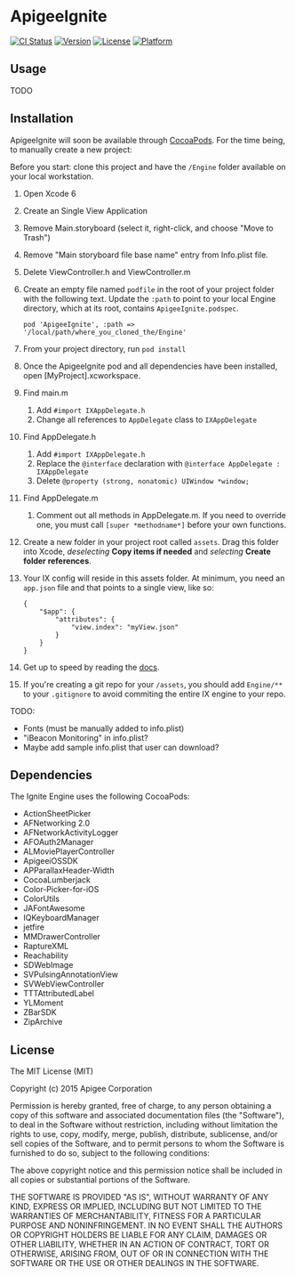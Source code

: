 # ApigeeIgnite

[![CI Status](http://img.shields.io/travis/brandon/ApigeeIgnite.svg?style=flat)](https://travis-ci.org/brandon/ApigeeIgnite)
[![Version](https://img.shields.io/cocoapods/v/ApigeeIgnite.svg?style=flat)](http://cocoapods.org/pods/ApigeeIgnite)
[![License](https://img.shields.io/cocoapods/l/ApigeeIgnite.svg?style=flat)](http://cocoapods.org/pods/ApigeeIgnite)
[![Platform](https://img.shields.io/cocoapods/p/ApigeeIgnite.svg?style=flat)](http://cocoapods.org/pods/ApigeeIgnite)

## Usage

TODO

## Installation

ApigeeIgnite will soon be available through [CocoaPods](http://cocoapods.org). For the time being, to manually create a new project:

Before you start: clone this project and have the `/Engine` folder available on your local workstation.

1. Open Xcode 6

2. Create an Single View Application

3. Remove Main.storyboard  (select it, right-click, and choose "Move to Trash")

4. Remove "Main storyboard file base name" entry from Info.plist file.

5. Delete ViewController.h and ViewController.m

6. Create an empty file named `podfile` in the root of your project folder with the following text. Update the `:path` to point to your local Engine directory, which at its root, contains `ApigeeIgnite.podspec`.
    ```
    pod 'ApigeeIgnite', :path => '/local/path/where_you_cloned_the/Engine'
    ```

7. From your project directory, run `pod install`

8. Once the ApigeeIgnite pod and all dependencies have been installed, open [MyProject].xcworkspace.

9. Find main.m

    1. Add `#import IXAppDelegate.h`
    2. Change all references to `AppDelegate` class to `IXAppDelegate`

10. Find AppDelegate.h 
	
	1. Add `#import IXAppDelegate.h`
	2. Replace the `@interface` declaration with `@interface AppDelegate : IXAppDelegate`
	3. Delete `@property (strong, nonatomic) UIWindow *window;`

11. Find AppDelegate.m

	1. Comment out all methods in AppDelegate.m. If you need to override one, you must call `[super *methodname*]` before your own functions.

12. Create a new folder in your project root called `assets`. Drag this folder into Xcode, *deselecting* **Copy items if needed** and *selecting* **Create folder references**.

13. Your IX config will reside in this assets folder. At minimum, you need an `app.json` file and that points to a single view, like so:

	```
	{
	    "$app": {
	        "attributes": {
	            "view.index": "myView.json"
	        }
	    }
	}
	```

14. Get up to speed by reading the [docs](https://ignite.apigee.com).

15. If you're creating a git repo for your `/assets`, you should add `Engine/**` to your `.gitignore` to avoid commiting the entire IX engine to your repo.

TODO:

- Fonts (must be manually added to info.plist)
- "iBeacon Monitoring" in info.plist?
- Maybe add sample info.plist that user can download?

## Dependencies

The Ignite Engine uses the following CocoaPods:

- ActionSheetPicker
- AFNetworking 2.0
- AFNetworkActivityLogger
- AFOAuth2Manager
- ALMoviePlayerController
- ApigeeiOSSDK
- APParallaxHeader-Width
- CocoaLumberjack
- Color-Picker-for-iOS
- ColorUtils
- JAFontAwesome
- IQKeyboardManager
- jetfire
- MMDrawerController
- RaptureXML
- Reachability
- SDWebImage
- SVPulsingAnnotationView
- SVWebViewController
- TTTAttributedLabel
- YLMoment
- ZBarSDK
- ZipArchive

## License

 The MIT License (MIT)

 Copyright (c) 2015 Apigee Corporation

 Permission is hereby granted, free of charge, to any person obtaining a copy
 of this software and associated documentation files (the "Software"), to deal
 in the Software without restriction, including without limitation the rights
 to use, copy, modify, merge, publish, distribute, sublicense, and/or sell
 copies of the Software, and to permit persons to whom the Software is
 furnished to do so, subject to the following conditions:

 The above copyright notice and this permission notice shall be included in
 all copies or substantial portions of the Software.

 THE SOFTWARE IS PROVIDED "AS IS", WITHOUT WARRANTY OF ANY KIND, EXPRESS OR
 IMPLIED, INCLUDING BUT NOT LIMITED TO THE WARRANTIES OF MERCHANTABILITY,
 FITNESS FOR A PARTICULAR PURPOSE AND NONINFRINGEMENT. IN NO EVENT SHALL THE
 AUTHORS OR COPYRIGHT HOLDERS BE LIABLE FOR ANY CLAIM, DAMAGES OR OTHER
 LIABILITY, WHETHER IN AN ACTION OF CONTRACT, TORT OR OTHERWISE, ARISING FROM,
 OUT OF OR IN CONNECTION WITH THE SOFTWARE OR THE USE OR OTHER DEALINGS IN
 THE SOFTWARE.